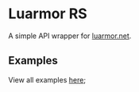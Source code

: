 # Luarmor RS

A simple API wrapper for [luarmor.net](https://docs.luarmor.net/docs/luarmor-api-documentation).

## Examples

View all examples [here](./examples/);